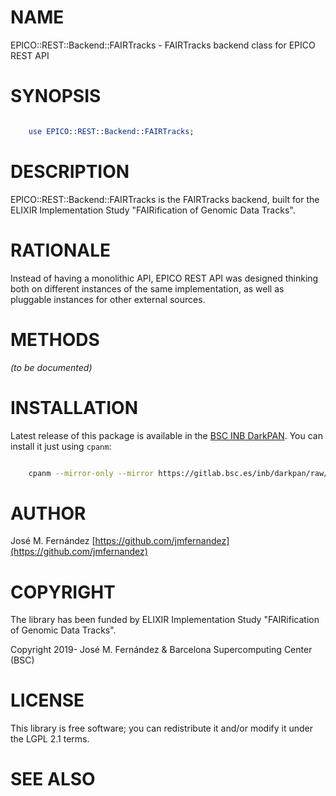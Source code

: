 # NAME

EPICO::REST::Backend::FAIRTracks - FAIRTracks backend class for EPICO REST API

# SYNOPSIS

```perl

    use EPICO::REST::Backend::FAIRTracks;

```

# DESCRIPTION

EPICO::REST::Backend::FAIRTracks is the FAIRTracks backend, built for
the ELIXIR Implementation Study "FAIRification of Genomic Data Tracks".

# RATIONALE

Instead of having a monolithic API, EPICO REST API was designed thinking
both on different instances of the same implementation, as well as pluggable
instances for other external sources.

# METHODS

_(to be documented)_

# INSTALLATION

Latest release of this package is available in the [BSC INB DarkPAN](https://gitlab.bsc.es/inb/darkpan/). You
can install it just using `cpanm`:

```bash

    cpanm --mirror-only --mirror https://gitlab.bsc.es/inb/darkpan/raw/master/ --mirror https://cpan.metacpan.org/ EPICO::REST::Backend::FAIRTracks

```

# AUTHOR

José M. Fernández [https://github.com/jmfernandez](https://github.com/jmfernandez)

# COPYRIGHT

The library has been funded by ELIXIR Implementation Study
"FAIRification of Genomic Data Tracks".

Copyright 2019- José M. Fernández & Barcelona Supercomputing Center (BSC)

# LICENSE

This library is free software; you can redistribute it and/or modify
it under the LGPL 2.1 terms.

# SEE ALSO
